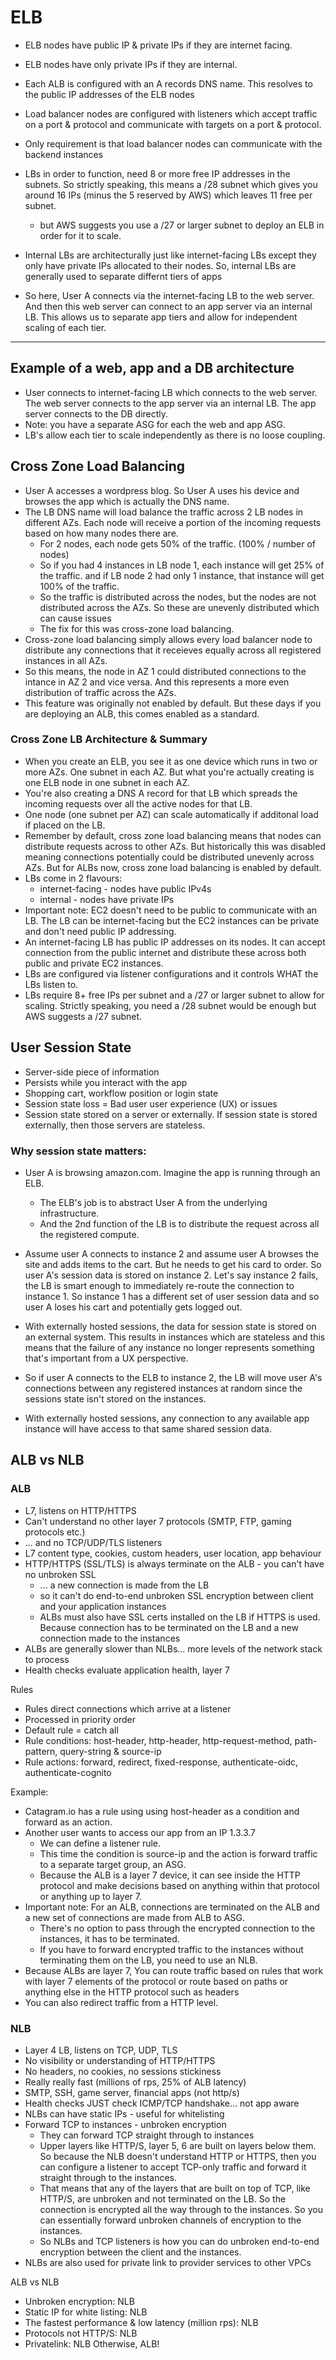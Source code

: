 # ELB

- ELB nodes have public IP & private IPs if they are internet facing.
- ELB nodes have only private IPs if they are internal.
- Each ALB is configured with an A records DNS name. This resolves to the public IP addresses of the ELB nodes

- Load balancer nodes are configured with listeners which accept traffic on a port & protocol and communicate with targets on a port & protocol.
- Only requirement is that load balancer nodes can communicate with the backend instances 
- LBs in order to function, need 8 or more free IP addresses in the subnets. So strictly speaking, this means a /28 subnet which gives you around 16 IPs (minus the 5 reserved by AWS) which leaves 11 free per subnet.
    - but AWS suggests you use a /27 or larger subnet to deploy an ELB in order for it to scale.
- Internal LBs are architecturally just like internet-facing LBs except they only have private IPs allocated to their nodes. So, internal LBs are generally used to separate differnt tiers of apps
- So here, User A connects via the internet-facing LB to the web server. And then this web server can connect to an app server via an internal LB. This allows us to separate app tiers and allow for independent scaling of each tier.

----------------
## Example of a web, app and a DB architecture
  - User connects to internet-facing LB which connects to the web server. The web server connects to the app server via an internal LB. The app server connects to the DB directly. 
  - Note: you have a separate ASG for each the web and app ASG. 
- LB's allow each tier to scale independently as there is no loose coupling. 

## Cross Zone Load Balancing

- User A accesses a wordpress blog. So User A uses his device and browses the app which is actually the DNS name.
- The LB DNS name will load balance the traffic across 2 LB nodes in different AZs. Each node will receive a portion of the incoming requests based on how many nodes there are. 
  - For 2 nodes, each node gets 50% of the traffic. (100% / number of nodes)
  - So if you had 4 instances in LB node 1, each instance will get 25% of the traffic. and if LB node 2 had only 1 instance, that instance will get 100% of the traffic.
  - So the traffic is distributed across the nodes, but the nodes are not distributed across the AZs. So these are unevenly distributed which can cause issues
  - The fix for this was cross-zone load balancing.
- Cross-zone load balancing simply allows every load balancer node to distribute any connections that it receieves equally across all registered instances in all AZs. 
- So this means, the node in AZ 1 could distributed connections to the intance in AZ 2 and vice versa. And this represents a more even distribution of traffic across the AZs.
- This feature was originally not enabled by default. But these days if you are deploying an ALB, this comes enabled as a standard.

### Cross Zone LB Architecture & Summary

- When you create an ELB, you see it as one device which runs in two or more AZs. One subnet in each AZ. But what you're actually creating is one ELB node in one subnet in each AZ. 
- You're also creating a DNS A record for that LB which spreads the incoming requests over all the active nodes for that LB. 
- One node (one subnet per AZ) can scale automatically if additonal load if placed on the LB.
- Remember by default, cross zone load balancing means that nodes can distribute requests across to other AZs. But historically this was disabled meaning connections potentially could be distributed unevenly across AZs. But for ALBs now, cross zone load balancing is enabled by default.
- LBs come in 2 flavours: 
  - internet-facing - nodes have public IPv4s 
  - internal - nodes have private IPs
- Important note: EC2 doesn't need to be public to communicate with an LB. The LB can be internet-facing but the EC2 instances can be private and don't need public IP addressing. 
- An internet-facing LB has public IP addresses on its nodes. It can accept connection from the public internet and distribute these across both public and private EC2 instances.
- LBs are configured via listener configurations and it controls WHAT the LBs listen to.
- LBs require 8+ free IPs per subnet and a /27 or larger subnet to allow for scaling. Strictly speaking, you need a /28 subnet would be enough but AWS suggests a /27 subnet. 

## User Session State

- Server-side piece of information
- Persists while you interact with the app
- Shopping cart, workflow position or login state
- Session state loss = Bad user user experience (UX) or issues
- Session state stored on a server or externally. If session state is stored externally, then those servers are stateless.

### Why session state matters:

- User A is browsing amazon.com. Imagine the app is running through an ELB. 
  - The ELB's job is to abstract User A from the underlying infrastructure.
  - And the 2nd function of the LB is to distribute the request across all the registered compute.

- Assume user A connects to instance 2 and assume user A browses the site and adds items to the cart. But he needs to get his card to order. So user A's session data is stored on instance 2. Let's say instance 2 fails, the LB is smart enough to immediately re-route the connection to instance 1. So instance 1 has a different set of user session data and so user A loses his cart and potentially gets logged out. 
- With externally hosted sessions, the data for session state is stored on an external system. This results in instances which are stateless and this means that the failure of any instance no longer represents something that's important from a UX perspective.
- So if user A connects to the ELB to instance 2, the LB will move user A's connections between any registered instances at random since the sessions state isn't stored on the instances. 
- With externally hosted sessions, any connection to any available app instance will have access to that same shared session data. 

## ALB vs NLB

### ALB

- L7, listens on HTTP/HTTPS
- Can't understand no other layer 7 protocols (SMTP, FTP, gaming protocols etc.)
- ... and no TCP/UDP/TLS listeners
- L7 content type, cookies, custom headers, user location, app behaviour
- HTTP/HTTPS (SSL/TLS) is always terminate on the ALB - you can't have no unbroken SSL 
  - ... a new connection is made from the LB
  - so it can't do end-to-end unbroken SSL encryption between client and your application instances
  - ALBs must also have SSL certs installed on the LB if HTTPS is used. Because connection has to be terminated on the LB and a new connection made to the instances
- ALBs are generally slower than NLBs... more levels of the network stack to process
- Health checks evaluate application health, layer 7

Rules
- Rules direct connections which arrive at a listener
- Processed in priority order
- Default rule = catch all
- Rule conditions: host-header, http-header, http-request-method, path-pattern, query-string & source-ip
- Rule actions: forward, redirect, fixed-response, authenticate-oidc, authenticate-cognito

Example: 
- Catagram.io has a rule using using host-header as a condition and forward as an action.
- Another user wants to access our app from an IP 1.3.3.7 
  - We can define a listener rule. 
  - This time the condition is source-ip and the action is forward traffic to a separate target group, an ASG.
  - Because the ALB is a layer 7 device, it can see inside the HTTP protocol and make decisions based on anything within that protocol or anything up to layer 7.
- Important note: For an ALB, connections are terminated on the ALB and a new set of connections are made from ALB to ASG. 
  - There's no option to pass through the encrypted connection to the instances, it has to be terminated.
  - If you have to forward encrypted traffic to the instances without terminating them on the LB, you need to use an NLB.
- Because ALBs are layer 7, You can route traffic based on rules that work with layer 7 elements of the protocol or route based on paths or anything else in the HTTP protocol such as headers
- You can also redirect traffic from a HTTP level. 

### NLB

- Layer 4 LB, listens on TCP, UDP, TLS
- No visibility or understanding of HTTP/HTTPS
- No headers, no cookies, no sessions stickiness
- Really really fast (millions of rps, 25% of ALB latency)
- SMTP, SSH, game server, financial apps (not http/s)
- Health checks JUST check ICMP/TCP handshake... not app aware
- NLBs can have static IPs - useful for whitelisting
- Forward TCP to instances - unbroken encryption
  -  They can forward TCP straight through to instances
  -  Upper layers like HTTP/S, layer 5, 6 are built on layers below them. So because the NLB doesn't understand HTTP or HTTPS, then you can configure a listener to accept TCP-only traffic and forward it straight through to the instances.
  -  That means that any of the layers that are built on top of TCP, like HTTP/S, are unbroken and not terminated on the LB. So the connection is encrypted all the way through to the instances. So you can essentially forward unbroken channels of encryption to the instances.
  -  So NLBs and TCP listeners is how you can do unbroken end-to-end encryption between the client and the instances.
- NLBs are also used for private link to provider services to other VPCs


ALB vs NLB

- Unbroken encryption: NLB
- Static IP for white listing: NLB
- The fastest performance & low latency (million rps): NLB
- Protocols not HTTP/S: NLB
- Privatelink: NLB
Otherwise, ALB!
